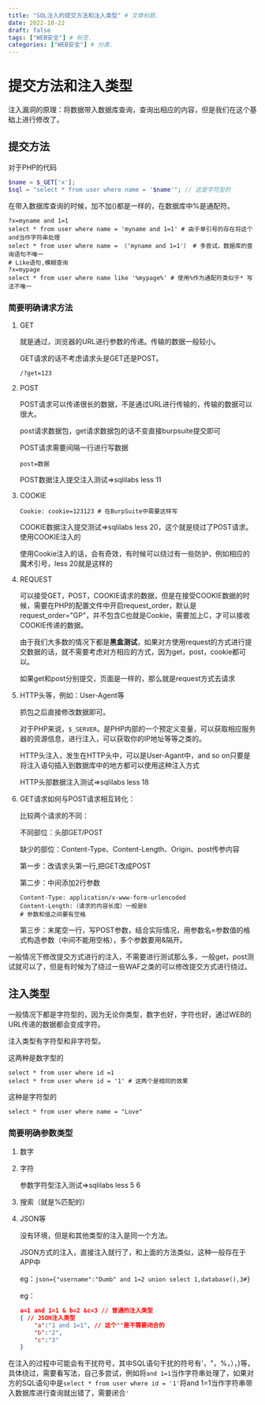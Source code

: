 ```yaml
---
title: "SQL注入的提交方法和注入类型" # 文章标题.
date: 2022-10-22
draft: false
tags: ["WEB安全"] # 标签.
categories: ["WEB安全"] # 分类.
---
```


# 提交方法和注入类型

注入漏洞的原理：将数据带入数据库查询，查询出相应的内容，但是我们在这个基础上进行修改了。

## 提交方法

对于PHP的代码

```php
$name = $_GET['x'];
$sql = "select * from user where name = '$name'"; // 这是字符型的
```

在带入数据库查询的时候，加不加()都是一样的，在数据库中%是通配符。

```mysql
?x=myname and 1=1
select * from user where name = 'myname and 1=1' # 由于单引号的存在将这个and当作字符串处理
select * from user where name = （'myname and 1=1'） # 多尝试，数据库的查询语句不唯一
# Like语句,模糊查询
?x=mypage
select * from user where name like '%mypage%' # 使用%作为通配符类似于* 写法不唯一
```

### 简要明确请求方法

1. GET

   就是通过，浏览器的URL进行参数的传递。传输的数据一般较小。

   GET请求的话不考虑请求头是GET还是POST。

   ```
   /?get=123
   ```

2. POST

   POST请求可以传递很长的数据，不是通过URL进行传输的，传输的数据可以很大。

   post请求数据包，get请求数据包的话不变直接burpsuite提交即可

   POST请求需要间隔一行进行写数据

   ```
   post=数据
   ```

   POST数据注入提交注入测试=>sqlilabs less 11

3. COOKIE

   ```http
   Cookie: cookie=123123 # 在BurpSuite中需要这样写
   ```

   COOKIE数据注入提交测试=>sqlilabs less 20，这个就是绕过了POST请求。使用COOKIE注入的

   使用Cookie注入的话，会有奇效，有时候可以绕过有一些防护，例如相应的魔术引号，less 20就是这样的

4. REQUEST

   可以接受GET，POST，COOKIE请求的数据，但是在接受COOKIE数据的时候，需要在PHP的配置文件中开启request_order，默认是request_order="GP"，并不包含C也就是Cookie，需要加上C，才可以接收COOKIE传递的数据。

   由于我们大多数的情况下都是**黑盒测试**，如果对方使用request的方式进行提交数据的话，就不需要考虑对方相应的方式，因为get，post，cookie都可以。

   如果get和post分别提交，页面是一样的，那么就是request方式去请求

5. HTTP头等，例如：User-Agent等

   抓包之后直接修改数据即可。

   对于PHP来说，`$_SERVER`，是PHP内部的一个预定义变量，可以获取相应服务器的资源信息，进行注入，可以获取你的IP地址等等之类的。

   HTTP头注入，发生在HTTP头中，可以是User-Agant中，and so on只要是将注入语句插入到数据库中的地方都可以使用这种注入方式

   HTTP头部数据注入测试=>sqlilabs less 18

6. GET请求如何与POST请求相互转化：

   比较两个请求的不同：

   不同部位：头部GET/POST

   缺少的部位：Content-Type、Content-Length、Origin、post传参内容

   第一步：改请求头第一行,把GET改成POST

   第二步：中间添加2行参数

   ```http
   Content-Type: application/x-www-form-urlencoded
   Content-Length:（请求的内容长度）一般是8
   # 参数和值之间要有空格
   ```

   第三步：末尾空一行，写POST参数，结合实际情况，用参数名=参数值的格式构造参数（中间不能用空格），多个参数要用&隔开。

一般情况下修改提交方式进行的注入，不需要进行测试那么多，一般get，post测试就可以了，但是有时候为了绕过一些WAF之类的可以修改提交方式进行绕过。

## 注入类型

一般情况下都是字符型的，因为无论你类型，数字也好，字符也好，通过WEB的URL传递的数据都会变成字符。

注入类型有字符型和非字符型。

这两种是数字型的

```mysql
select * from user where id =1
select * from user where id = '1' # 这两个是相同的效果 
```

这种是字符型的

```mysql
select * from user where name = "Love"
```

### 简要明确参数类型

1. 数字

2. 字符

   参数字符型注入测试=>sqlilabs less 5 6

3. 搜索（就是%匹配的）

4. JSON等

   没有环境，但是和其他类型的注入是同一个方法。

   JSON方式的注入，直接注入就行了，和上面的方法类似，这种一般存在于APP中

   eg：`json={"username":"Dumb" and 1=2 union select 1,database(),3#}`
   
   eg：
   
   ```json
   a=1 and 1=1 & b=2 &c=3 // 普通的注入类型
   { // JSON注入类型
       "a":"1 and 1=1", // 这个""是不需要闭合的
       "b":"2",
       "c":"3"
   }
   ```
   

在注入的过程中可能会有干扰符号，其中SQL语句干扰的符号有'，"，%，），}等，具体绕过，需要看写法，自己多尝试，例如将`and 1=1`当作字符串处理了，如果对方的SQL语句中是`select * from user where id = '1'`将and 1=1当作字符串带入数据库进行查询就出错了，需要闭合`'`
